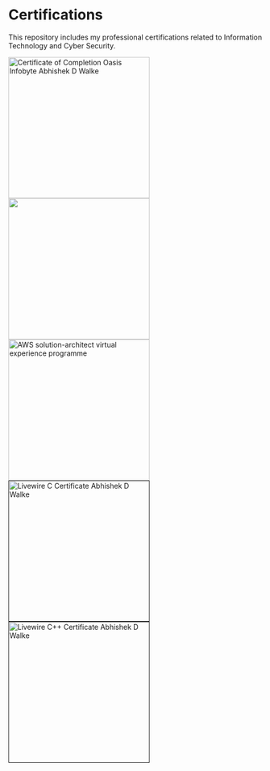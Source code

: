 # Certifications
This repository includes my professional certifications related to Information Technology and Cyber Security.


<div>

<a href='#'>
    <img src='https://user-images.githubusercontent.com/105943862/229583621-ee6f4b89-5c50-4b39-b9c0-c16a29a6e1bb.png' width='280' title='Certificate of Completion Oasis Infobyte Abhishek D  Walke'>
</a>


<a href='#'>
    <img src='https://user-images.githubusercontent.com/105943862/229304524-db0955cf-a05f-44a9-b8d6-9ec60dab6539.jpeg' width='280' title=''>
</a>

<a href='#'>
    <img src='https://user-images.githubusercontent.com/105943862/229370649-369dfc10-5d7c-4543-a11d-9338851ad274.png' width='280' title='AWS solution-architect virtual experience programme'>
</a>

<a href=''>
    <img src='https://user-images.githubusercontent.com/105943862/229304715-fe7119ac-d3b1-4263-a7c1-9cee266cf8ec.jpg' width='280' title='Livewire C Certificate Abhishek D  Walke'>
</a>

<a href=''>
    <img src='https://user-images.githubusercontent.com/105943862/229304720-02154bd8-bf22-4627-9a84-deb6865a11f2.jpg' width='280' title='Livewire C++ Certificate Abhishek D  Walke'>
</a>

</div>
